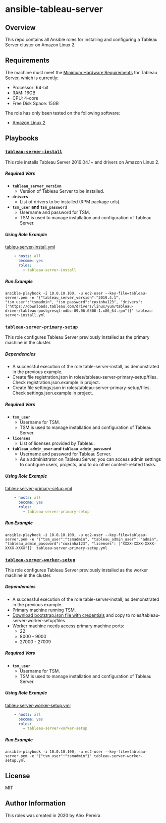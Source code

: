 ansible-tableau-server
=========

Overview
-----------
This repo contains all Ansible roles for installing and configuring a Tableau Server cluster on Amazon Linux 2.

Requirements
------------
The machine must meet the [Minimum Hardware Requirements](https://help.tableau.com/current/server-linux/en-us/server_hardware_min.htm)
 for Tableau Server, which is currently:

- Processor: 64-bit
- RAM: 16GB
- CPU: 4-core
- Free Disk Space: 15GB

The role has only been tested on the following software:

- [Amazon Linux 2](https://aws.amazon.com/amazon-linux-2/)

Playbooks
--------------
### [`tableau-server-install`](roles/tableau-server-install/tasks/install.yml)
This role installs Tableau Server 2019.04.1+ and drivers on Amazon Linux 2.

##### Required Vars
- **`tableau_server_version`**
    - Version of Tableau Server to be installed. 
- **`drivers`**
    - List of drivers to be installed (RPM package urls).
- **`tsm_user` and `tsm_password`**
    - Username and password for TSM. 
    - TSM is used to manage installation and configuration of Tableau Server.

##### Using Role Example
[tableu-server-install.yml](tableau-server-install.yml)

```yaml
    - hosts: all
      become: yes
      roles:
        - tableau-server-install
```

##### Run Example
    ansible-playbook -i 10.0.10.100, -u ec2-user --key-file=tableau-server.pem -e '{"tableau_server_version":"2019.4.1", "tsm_user":"tsmadmin", "tsm_password":"coxinha123", "drivers":["https://downloads.tableau.com/drivers/linux/yum/tableau-driver/tableau-postgresql-odbc-09.06.0500-1.x86_64.rpm"]}' tableau-server-install.yml

### [`tableau-server-primary-setup`](roles/tableau-server-primary-setup/tasks/setup.yml)
This role configures Tableau Server previously installed as the primary machine in the cluster.

##### Dependencies
- A successful execution of the role table-server-install, as demonstrated in the previous example.
- Create file registration.json in roles/tableau-server-primary-setup/files. Check registration.json.example in project.
- Create file settings.json in roles/tableau-server-primary-setup/files. Check settings.json.example in project.

##### Required Vars
- **`tsm_user`**
    - Username for TSM.
    - TSM is used to manage installation and configuration of Tableau Server.
- **`licenses`**
    - List of licenses provided by Tableau. 
- **`tableau_admin_user` and `tableau_admin_password`**
    - Username and password for Tableau Server.
    - As a administrator on Tableau Server, you can access admin settings to configure users, projects, and to do other content-related tasks. 

##### Using Role Example
[tableu-server-primary-setup.yml](tableau-server-primary-setup.yml)

```yaml
    - hosts: all
      become: yes
      roles:
        - tableau-server-primary-setup
```

##### Run Example
    ansible-playbook -i 10.0.10.100, -u ec2-user --key-file=tableau-server.pem -e '{"tsm_user":"tsmadmin", "tableau_admin_user": "admin", "tableau_admin_password":"coxinha123", "licenses": ["XXXX-XXXX-XXXX-XXXX-XXXX"]}' tableau-server-primary-setup.yml

### [`tableau-server-worker-setup`](roles/tableau-server-worker-setup/tasks/setup.yml)
This role configures Tableau Server previously installed as the worker machine in the cluster.

##### Dependencies
- A successful execution of the role table-server-install, as demonstrated in the previous example.
- Primary machine running TSM.
- [Download bootstrap.json file with credentials](https://help.tableau.com/current/server-linux/en-us/install_additional_nodes.htm) and copy to roles/tableau-server-worker-setup/files
- Worker machine needs access primary machine ports:
    - 22
    - 8000 - 9000
    - 27000 - 27009

##### Required Vars
- **`tsm_user`**
    - Username for TSM.
    - TSM is used to manage installation and configuration of Tableau Server.

##### Using Role Example
[tableu-server-worker-setup.yml](tableau-server-worker-setup.yml)

```yaml
    - hosts: all
      become: yes
      roles:
        - tableau-server-worker-setup
```

##### Run Example
    ansible-playbook -i 10.0.10.100, -u ec2-user --key-file=tableau-server.pem -e '{"tsm_user":"tsmadmin"}' tableau-server-worker-setup.yml
    
License
-------
MIT

Author Information
-------

This roles was created in 2020 by Alex Pereira.
